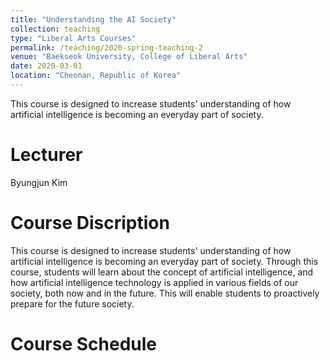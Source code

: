 ```yaml
---
title: "Understanding the AI Society"
collection: teaching
type: "Liberal Arts Courses"
permalink: /teaching/2020-spring-teaching-2
venue: "Baekseok University, College of Liberal Arts"
date: 2020-03-01
location: "Cheonan, Republic of Korea"
---
```


This course is designed to increase students' understanding of how artificial intelligence is becoming an everyday part of society.

Lecturer
======
Byungjun Kim

Course Discription
======
This course is designed to increase students' understanding of how artificial intelligence is becoming an everyday part of society. Through this course, students will learn about the concept of artificial intelligence, and how artificial intelligence technology is applied in various fields of our society, both now and in the future. This will enable students to proactively prepare for the future society.

Course Schedule
======
